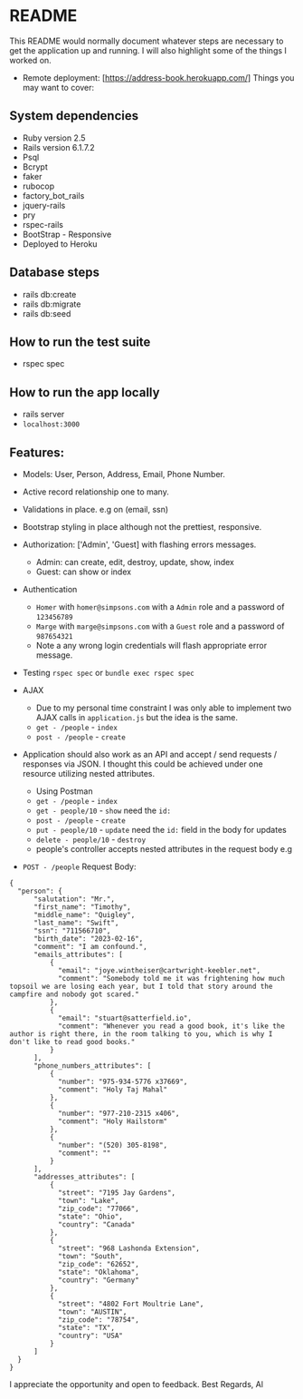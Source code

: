 # README

This README would normally document whatever steps are necessary to get the
application up and running. I will also highlight some of the things I worked on.
- Remote deployment: [https://address-book.herokuapp.com/]
Things you may want to cover:

## System dependencies

- Ruby version 2.5
- Rails version 6.1.7.2
- Psql
- Bcrypt
- faker
- rubocop
- factory_bot_rails
- jquery-rails
- pry
- rspec-rails
- BootStrap - Responsive
- Deployed to Heroku

## Database steps

- rails db:create
- rails db:migrate
- rails db:seed

## How to run the test suite

- rspec spec

## How to run the app locally

- rails server
- `localhost:3000`

## Features:

- Models: User, Person, Address, Email, Phone Number.

* Active record relationship one to many.
* Validations in place. e.g on (email, ssn)
* Bootstrap styling in place although not the prettiest, responsive.
* Authorization: ['Admin', 'Guest] with flashing errors messages.
  - Admin: can create, edit, destroy, update, show, index
  - Guest: can show or index

* Authentication
  -  `Homer` with `homer@simpsons.com` with a `Admin` role and a password of `123456789`
  -  `Marge` with `marge@simpsons.com` with a `Guest` role and a password of `987654321`
  - Note a any wrong login credentials will flash appropriate error message.
* Testing `rspec spec` or `bundle exec rspec spec`
* AJAX
  - Due to my personal time constraint I was only able to implement two AJAX calls in `application.js` but the idea is the same.
  - `get - /people` - `index`
  - `post - /people` - `create`
* Application should also work as an API and accept / send requests / responses via JSON. I thought this could be achieved under one resource utilizing nested attributes.
  - Using Postman
  - `get - /people` - `index`
  - `get - people/10` - `show` need the `id:`
  - `post - /people` - `create`
  - `put - people/10` - `update` need the `id:` field in the body for updates
  - `delete - people/10` - `destroy`
  - people's controller accepts nested attributes in the request body  e.g

- `POST - /people`
Request Body: 
```
{
  "person": {
      "salutation": "Mr.",
      "first_name": "Timothy",
      "middle_name": "Quigley",
      "last_name": "Swift",
      "ssn": "711566710",
      "birth_date": "2023-02-16",
      "comment": "I am confound.",
      "emails_attributes": [
          {
            "email": "joye.wintheiser@cartwright-keebler.net",
            "comment": "Somebody told me it was frightening how much topsoil we are losing each year, but I told that story around the campfire and nobody got scared."
          },
          {
            "email": "stuart@satterfield.io",
            "comment": "Whenever you read a good book, it's like the author is right there, in the room talking to you, which is why I don't like to read good books."
          }
      ],
      "phone_numbers_attributes": [
          {
            "number": "975-934-5776 x37669",
            "comment": "Holy Taj Mahal"
          },
          {
            "number": "977-210-2315 x406",
            "comment": "Holy Hailstorm"
          },
          {
            "number": "(520) 305-8198",
            "comment": ""
          }
      ],
      "addresses_attributes": [
          {
            "street": "7195 Jay Gardens",
            "town": "Lake",
            "zip_code": "77066",
            "state": "Ohio",
            "country": "Canada"
          },
          {
            "street": "968 Lashonda Extension",
            "town": "South",
            "zip_code": "62652",
            "state": "Oklahoma",
            "country": "Germany"
          },
          {
            "street": "4802 Fort Moultrie Lane",
            "town": "AUSTIN",
            "zip_code": "78754",
            "state": "TX",
            "country": "USA"
          }
      ]
  }
}
```

I appreciate the opportunity and open to feedback. 
Best Regards,
Al    
